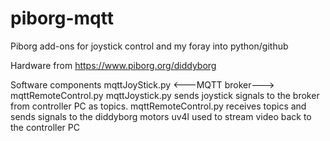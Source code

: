 # piborg-mqtt
Piborg add-ons for joystick control and my foray into python/github

Hardware from https://www.piborg.org/diddyborg 

Software components mqttJoyStick.py <---MQTT broker---> mqttRemoteControl.py
mqttJoystick.py sends joystick signals to the broker from controller PC as topics. 
mqttRemoteControl.py receives topics and sends signals to the diddyborg motors
uv4l used to stream video back to the controller PC
